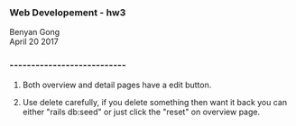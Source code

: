### Web Developement - hw3
 Benyan Gong  
 April 20 2017  
### ---------------------------  

1. Both overview and detail pages have a edit button.

2. Use delete carefully, if you delete something then want it back you can either "rails db:seed" or just click the "reset" on overview page.




